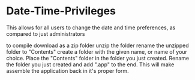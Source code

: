 # Date-Time-Privileges
This allows for all users to change the date and time preferences, as compared to just administrators

to compile download as a zip folder
unzip the folder
rename the unzipped folder to "Contents"
create a folder with the given name, or name of your choice.
Place the "Contents" folder in the folder you just created.
Rename the folder you just created and add ".app" to the end.
This will make assemble the application back in it's proper form.
